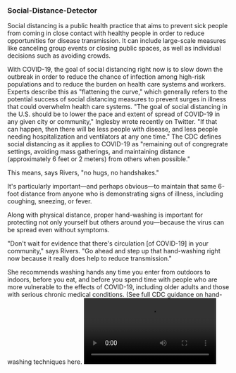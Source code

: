 ### Social-Distance-Detector
Social distancing is a public health practice that aims to prevent sick people from coming in close contact with healthy people in order to reduce opportunities for disease transmission. It can include large-scale measures like canceling group events or closing public spaces, as well as individual decisions such as avoiding crowds.

With COVID-19, the goal of social distancing right now is to slow down the outbreak in order to reduce the chance of infection among high-risk populations and to reduce the burden on health care systems and workers. Experts describe this as "flattening the curve," which generally refers to the potential success of social distancing measures to prevent surges in illness that could overwhelm health care systems.
"The goal of social distancing in the U.S. should be to lower the pace and extent of spread of COVID-19 in any given city or community," Inglesby wrote recently on Twitter. "If that can happen, then there will be less people with disease, and less people needing hospitalization and ventilators at any one time."
The CDC defines social distancing as it applies to COVID-19 as "remaining out of congregrate settings, avoiding mass gatherings, and maintaining distance (approximately 6 feet or 2 meters) from others when possible."

This means, says Rivers, "no hugs, no handshakes."

It's particularly important—and perhaps obvious—to maintain that same 6-foot distance from anyone who is demonstrating signs of illness, including coughing, sneezing, or fever.

Along with physical distance, proper hand-washing is important for protecting not only yourself but others around you—because the virus can be spread even without symptoms.

"Don't wait for evidence that there's circulation [of COVID-19] in your community," says Rivers. "Go ahead and step up that hand-washing right now because it really does help to reduce transmission."


She recommends washing hands any time you enter from outdoors to indoors, before you eat, and before you spend time with people who are more vulnerable to the effects of COVID-19, including older adults and those with serious chronic medical conditions. (See full CDC guidance on hand-washing techniques here.
![MP4](output.mp4)
